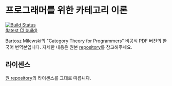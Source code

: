 프로그래머를 위한 카테고리 이론
====
[![Build Status](https://travis-ci.org/jwvg0425/milewski-ctfp-pdf-kr.svg?branch=master)](https://travis-ci.org/jwvg0425/milewski-ctfp-pdf-kr)  
[(latest CI build)](https://milewski-ctfp-pdf-kr.s3.ap-northeast-2.amazonaws.com/category-theory-for-programmers.pdf)

Bartosz Milewski의 "Category Theory for Programmers" 비공식 PDF 버전의 한국어 번역본입니다. 자세한 내용은 원본 [repository](https://github.com/hmemcpy/milewski-ctfp-pdf)를 참고해주세요.

라이센스
-------

[원 repository](https://github.com/hmemcpy/milewski-ctfp-pdf)의 라이센스를 그대로 따릅니다.
